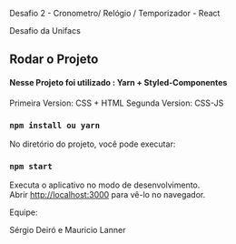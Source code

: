 Desafio 2 - Cronometro/ Relógio / Temporizador - React

Desafio da Unifacs

## Rodar o Projeto

#### Nesse Projeto foi utilizado : Yarn + Styled-Componentes
Primeira Version: CSS + HTML
Segunda Version: CSS-JS

### `npm install ou yarn`

No diretório do projeto, você pode executar:

### `npm start`

Executa o aplicativo no modo de desenvolvimento.<br>
Abrir [http://localhost:3000](http://localhost:3000) para vê-lo no navegador.

Equipe: 

Sérgio Deiró e Mauricio Lanner

